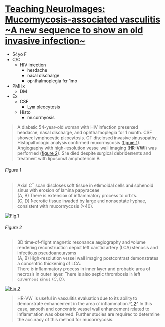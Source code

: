 <!--
Filename: 	2019-04-08_54F.md
Project: 	/Users/shume/Developer/physician/Neurol/TNI
Author: 	shumez <https://github.com/shumez>
Created: 	2019-04-09 14:28:9
Modified: 	2019-05-07 15:32:4
-----
Copyright (c) 2019 shumez
-->

# [Teaching NeuroImages: Mucormycosis-associated vasculitis ~A new sequence to show an old invasive infection~][2019ReisF_AltemaniA_FeitozaL]

* 54yo F
* C/C
    * HIV infection
        * headache
        * nasal discharge
        * ophthalmoplegia for 1mo
* PMHx
    * DM
* Ex
    * CSF
        * Lym pleocytosis
    * Histo
        * mucormyosis
        

> A diabetic 54-year-old woman with HIV infection presented headache, nasal discharge, and ophthalmoplegia for 1 month. CSF showed lymphocytic pleocytosis. CT disclosed invasive sinusopathy. Histopathologic analysis confirmed mucormycosis ([figure 1](#fig1)). Angiography with high-resolution vessel wall imaging (**HR-VWI**) was performed ([figure 2](#fig2)). She died despite surgical debridements and treatment with liposomal amphotericin B.

###### Figure 1

> Axial CT scan discloses soft tissue in ethmoidal cells and sphenoid sinus with erosion of lamina papyraceae  
> (A, B) There is extension of inflammatory process to orbits.  
> (C, D) Necrotic tissue invaded by large and nonseptate hyphae, consistent with mucormycosis (×40).

[![Fig.1][fig_01]][fig_01]


###### Figure 2

> 3D time-of-flight magnetic resonance angiography and volume rendering reconstruction depict left carotid artery (LCA) stenosis and infectious pseudoaneurysms  
> (A, B) High-resolution vessel wall imaging postcontrast demonstrates a concentric thickening of LCA.  
> There is inflammatory process in inner layer and probable area of necrosis in outer layer. There is also septic thrombosis in left cavernous sinus (C, D).

[![Fig.2][fig_02]][fig_02]


> HR-VWI is useful in vasculitis evaluation due to its ability to demonstrate enhancement in the area of inflammation.^[1][2016Mossa-BoshaM_BrinjikjiW_LehmanVT],[2][2014MederJF_GentricJC_EdjlaliM]^ In this case, smooth and concentric vessel wall enhancement related to inflammation was observed. Further studies are required to determine the accuracy of this method for mucormycosis.


[2019ReisF_AltemaniA_FeitozaL]: https://n.neurology.org/content/92/15/e1796 

<!-- fig -->
[fig_01]: https://n.neurology.org/content/neurology/92/15/e1796/F1.medium.gif "Figure 1. Axial CT scan discloses soft tissue in ethmoidal cells and sphenoid sinus with erosion of lamina papyraceae"
[fig_02]: https://n.neurology.org/content/neurology/92/15/e1796/F2.medium.gif "Figure 2. 3D time-of-flight magnetic resonance angiography and volume rendering reconstruction depict left carotid artery (LCA) stenosis and infectious pseudoaneurysms"

<!-- ref -->
[2016Mossa-BoshaM_BrinjikjiW_LehmanVT]: https://www.birpublications.org/doi/pdf/10.1259/bjr.20160496 "Lehman, V.T., Brinjikji, W., Kallmes, D.F., Huston 3rd, J., Lanzino, G., Rabinstein, A.A., Makol, A. and Mossa-Bosha, M., 2016. Clinical interpretation of high-resolution vessel wall MRI of intracranial arterial diseases. The British journal of radiology, 89(1067), p.20160496."
[2014MederJF_GentricJC_EdjlaliM]: https://www.ahajournals.org/doi/full/10.1161/strokeaha.114.006626 "Edjlali, M., Gentric, J.C., Régent-Rodriguez, C., Trystram, D., Hassen, W.B., Lion, S., Nataf, F., Raymond, J., Wieben, O., Turski, P. and Meder, J.F., 2014. Does aneurysmal wall enhancement on vessel wall MRI help to distinguish stable from unstable intracranial aneurysms?. Stroke, 45(12), pp.3704-3706."